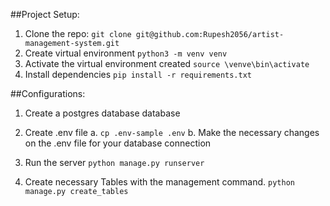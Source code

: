 ##Project Setup:

1. Clone the repo:
    `git clone git@github.com:Rupesh2056/artist-management-system.git`
2. Create virtual environment
   `python3 -m venv venv`
3. Activate the virtual environment created
   `source \venve\bin\activate`
4. Install dependencies
   `pip install -r requirements.txt`


##Configurations:
1. Create a postgres database database 
2. Create .env file
   a. `cp .env-sample .env`
   b. Make the necessary changes on the .env file for your database connection

3. Run the server
   `python manage.py runserver`
   
4. Create necessary Tables with the management command.
   `python manage.py create_tables` 
 